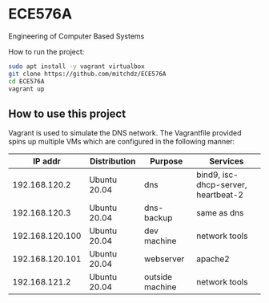 # ECE576A
Engineering of Computer Based Systems

How to run the project:
```bash
sudo apt install -y vagrant virtualbox
git clone https://github.com/mitchdz/ECE576A
cd ECE576A
vagrant up
```



## How to use this project
Vagrant is used to simulate the DNS network. The Vagrantfile provided spins up multiple VMs which are configured in the following manner:

| IP addr | Distribution | Purpose | Services |
| --- | --- | --- | -- |
| 192.168.120.2 | Ubuntu 20.04 | dns | bind9, isc-dhcp-server, heartbeat-2 |
| 192.168.120.3 | Ubuntu 20.04 | dns-backup | same as dns |
| 192.168.120.100 | Ubuntu 20.04 | dev machine | network tools |
| 192.168.120.101 | Ubuntu 20.04 | webserver | apache2 |
| 192.168.121.2 | Ubuntu 20.04 | outside machine | network tools|
